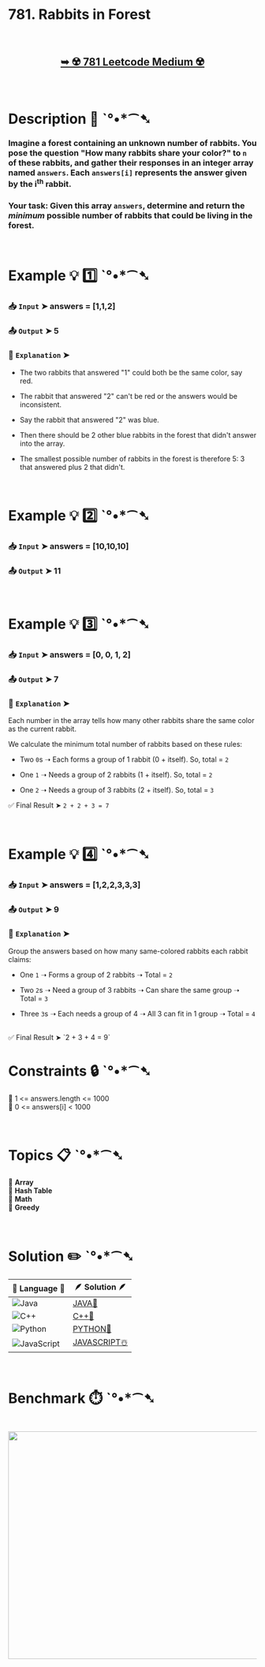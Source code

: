 # 781. Rabbits in Forest

</br>

<h2 align="center"> 

<a href="https://leetcode.com/problems/rabbits-in-forest/description/?envType=daily-question&envId=2025-04-20"><strong>➥ ☢️ 781 Leetcode Medium ☢️ </strong></a>
</h2>

</br>

# Description 📜 ˋ°•*⁀➷

### Imagine a forest containing an unknown number of rabbits. You pose the question "How many rabbits share your color?" to `n` of these rabbits, and gather their responses in an integer array named `answers`. Each `answers[i]` represents the answer given by the i<sup>th</sup> rabbit.

### Your task: Given this array `answers`, determine and return the *minimum* possible number of rabbits that could be living in the forest.

</br>

# Example 💡 1️⃣ ˋ°•*⁀➷

  ### 📥 `Input`  ➤ answers = [1,1,2]

  ### 📤 `Output`  ➤ 5

  ### 🔦 `Explanation`  ➤

- The two rabbits that answered "1" could both be the same color, say red.

- The rabbit that answered "2" can't be red or the answers would be inconsistent.

- Say the rabbit that answered "2" was blue.

- Then there should be 2 other blue rabbits in the forest that didn't answer into the array.

- The smallest possible number of rabbits in the forest is therefore 5: 3 that answered plus 2 that didn't.

</br>

# Example 💡 2️⃣ ˋ°•*⁀➷

  ### 📥 `Input` ➤ answers = [10,10,10]

  ### 📤 `Output`  ➤ 11

</br>

# Example 💡 3️⃣ ˋ°•*⁀➷

  ### 📥 `Input` ➤ answers = [0, 0, 1, 2]

  ### 📤 `Output`  ➤ 7

  ### 🔦 `Explanation`  ➤ 

Each number in the array tells how many other rabbits share the same color as the current rabbit.

We calculate the minimum total number of rabbits based on these rules:

- Two `0`s ➝ Each forms a group of 1 rabbit (0 + itself). So, total = `2`

- One `1` ➝ Needs a group of 2 rabbits (1 + itself). So, total = `2`

- One `2` ➝ Needs a group of 3 rabbits (2 + itself). So, total = `3`

✅ Final Result ➤ `2 + 2 + 3 = 7`

</br>

# Example 💡 4️⃣ ˋ°•*⁀➷

  ### 📥 `Input`  ➤ answers = [1,2,2,3,3,3]

  ### 📤 `Output`  ➤  9

  ### 🔦 `Explanation`  ➤ 

Group the answers based on how many same-colored rabbits each rabbit claims:

- One `1` ➝ Forms a group of 2 rabbits ➝ Total = `2`

- Two `2`s ➝ Need a group of 3 rabbits ➝ Can share the same group ➝ Total = `3`

- Three `3`s ➝ Each needs a group of 4 ➝ All 3 can fit in 1 group ➝ Total = `4`

</br>
✅ Final Result ➤ `2 + 3 + 4 = 9`

</br>

# Constraints 🔒 ˋ°•*⁀➷

🔹 1 <= answers.length <= 1000 </br>
🔹 0 <= answers[i] < 1000 </br>

</br>

# Topics 📋 ˋ°•*⁀➷

🔸 **Array**  </br>
🔸 **Hash Table**  </br>
🔸 **Math**  </br>
🔸 **Greedy**  </br>

</br>

# Solution ✏️ ˋ°•*⁀➷

| 📒 Language 📒  | 🪶 Solution 🪶 |
| ------------- | ------------- |
|  ![Java](https://img.shields.io/badge/java-%23ED8B00.svg?style=for-the-badge&logo=openjdk&logoColor=white)  | [JAVA🍁](https://github.com/Prakhar-002/LEETCODE/blob/main/%F0%9F%8D%84%20Daily%20Challenge%202025%20%F0%9F%8D%B3/%F0%9F%94%AC%20Examine%20Thoroughly%20%F0%9F%A7%AC/04%20Apr%20%E2%98%94/20%20-%2004%20-%202025%20---%20781.%20Rabbits%20in%20Forest%20%E2%98%83%EF%B8%8F%20%F0%9F%8D%81%20%F0%9F%8D%B0%20%F0%9F%8E%B2/%F0%9F%8D%81JAVA%20-%20781.%20Rabbits%20in%20Forest.java) |
|  ![C++](https://img.shields.io/badge/c++-%2300599C.svg?style=for-the-badge&logo=c%2B%2B&logoColor=white)  | [C++🎲](https://github.com/Prakhar-002/LEETCODE/blob/main/%F0%9F%8D%84%20Daily%20Challenge%202025%20%F0%9F%8D%B3/%F0%9F%94%AC%20Examine%20Thoroughly%20%F0%9F%A7%AC/04%20Apr%20%E2%98%94/20%20-%2004%20-%202025%20---%20781.%20Rabbits%20in%20Forest%20%E2%98%83%EF%B8%8F%20%F0%9F%8D%81%20%F0%9F%8D%B0%20%F0%9F%8E%B2/%F0%9F%8E%B2CPP%20-%20781.%20Rabbits%20in%20Forest.cpp)  |
|  ![Python](https://img.shields.io/badge/python-3670A0?style=for-the-badge&logo=python&logoColor=ffdd54)    | [PYTHON🍰](https://github.com/Prakhar-002/LEETCODE/blob/main/%F0%9F%8D%84%20Daily%20Challenge%202025%20%F0%9F%8D%B3/%F0%9F%94%AC%20Examine%20Thoroughly%20%F0%9F%A7%AC/04%20Apr%20%E2%98%94/20%20-%2004%20-%202025%20---%20781.%20Rabbits%20in%20Forest%20%E2%98%83%EF%B8%8F%20%F0%9F%8D%81%20%F0%9F%8D%B0%20%F0%9F%8E%B2/%F0%9F%8D%B0PYTHON%20-%20781.%20Rabbits%20in%20Forest.py) |
| ![JavaScript](https://img.shields.io/badge/javascript-%23323330.svg?style=for-the-badge&logo=javascript&logoColor=%23F7DF1E)   | [JAVASCRIPT☃️](https://github.com/Prakhar-002/LEETCODE/blob/main/%F0%9F%8D%84%20Daily%20Challenge%202025%20%F0%9F%8D%B3/%F0%9F%94%AC%20Examine%20Thoroughly%20%F0%9F%A7%AC/04%20Apr%20%E2%98%94/20%20-%2004%20-%202025%20---%20781.%20Rabbits%20in%20Forest%20%E2%98%83%EF%B8%8F%20%F0%9F%8D%81%20%F0%9F%8D%B0%20%F0%9F%8E%B2/%E2%98%83%EF%B8%8FJAVASCRIPT%20-%20781.%20Rabbits%20in%20Forest.js) |

</br>

# Benchmark ⏱️ ˋ°•*⁀➷

<h1  align="center" >

<img src ="https://github.com/user-attachments/assets/be07d91e-a535-40a2-9ae5-7ca682159afb" width = "700px" height="462px" />

</h1>
